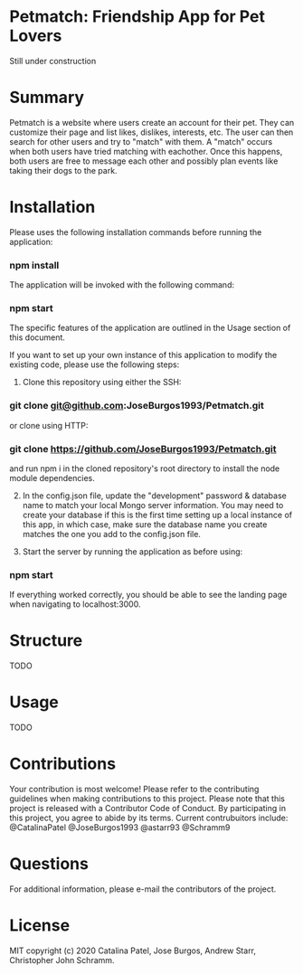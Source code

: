# Petmatch: Friendship App for Pet Lovers
Still under construction

# Summary
Petmatch is a website where users create an account for their pet. They can customize their page and list likes, dislikes, interests, etc. The user can then search for other users and try to "match" with them. A "match" occurs when both users have tried matching with eachother. Once this happens, both users are free to message each other and possibly plan events like taking their dogs to the park.

# Installation 
Please uses the following installation commands before running the application:
### npm install

The application will be invoked with the following command:
### npm start

The specific features of the application are outlined in the Usage section of this document. 

If you want to set up your own instance of this application to modify the existing code, please use the following steps:

1. Clone this repository using either the SSH: 
### git clone git@github.com:JoseBurgos1993/Petmatch.git
or 
clone using HTTP:
### git clone https://github.com/JoseBurgos1993/Petmatch.git
and run npm i in the cloned repository's root directory to install the node module dependencies.

2. In the config.json file, update the "development" password & database name to match your local Mongo server information. You may need to create your database if this is the first time setting up a local instance of this app, in which case, make sure the database name you create matches the one you add to the config.json file.

3. Start the server by running the application as before using:
### npm start 
If everything worked correctly, you should be able to see the landing page when navigating to localhost:3000.

# Structure
TODO

# Usage
TODO

# Contributions
Your contribution is most welcome! Please refer to the contributing guidelines when making contributions to this project.
Please note that this project is released with a Contributor Code of Conduct. By participating in this project, you agree to abide by its terms.
Current contrubuitors include: 
@CatalinaPatel
@JoseBurgos1993
@astarr93
@Schramm9

# Questions
For additional information, please e-mail the contributors of the project.

# License
MIT copyright (c) 2020 Catalina Patel, Jose Burgos, Andrew Starr, Christopher John Schramm.
